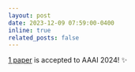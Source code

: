 ```yaml
---
layout: post
date: 2023-12-09 07:59:00-0400
inline: true
related_posts: false
---
```


[1 paper](https://aclanthology.org/2024.knowllm-1.14/) is accepted to AAAI 2024! :sparkles:
